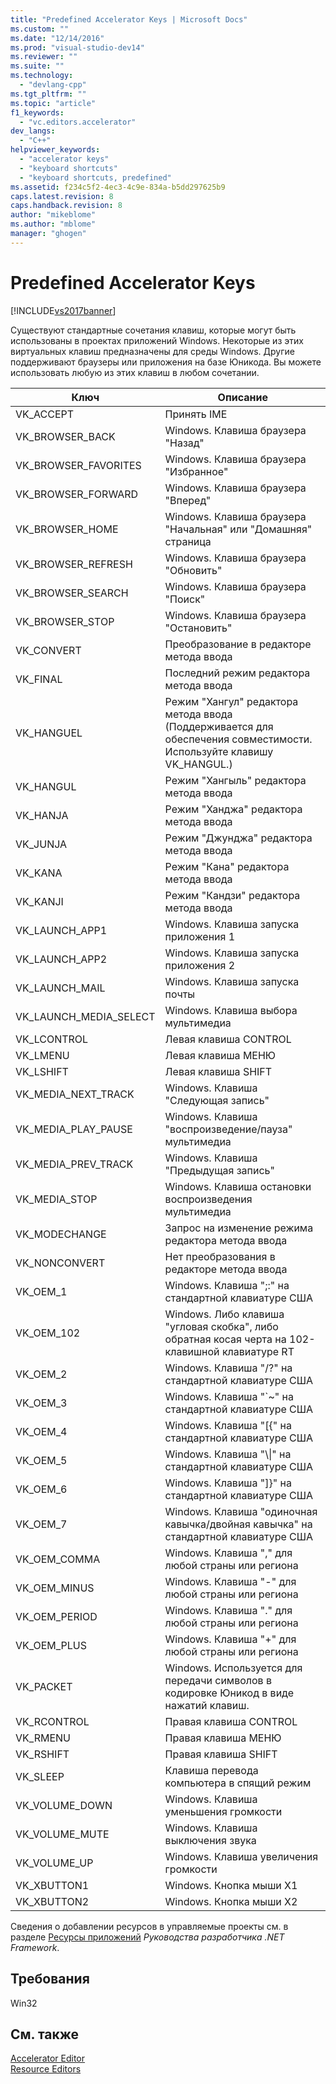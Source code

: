 ```yaml
---
title: "Predefined Accelerator Keys | Microsoft Docs"
ms.custom: ""
ms.date: "12/14/2016"
ms.prod: "visual-studio-dev14"
ms.reviewer: ""
ms.suite: ""
ms.technology: 
  - "devlang-cpp"
ms.tgt_pltfrm: ""
ms.topic: "article"
f1_keywords: 
  - "vc.editors.accelerator"
dev_langs: 
  - "C++"
helpviewer_keywords: 
  - "accelerator keys"
  - "keyboard shortcuts"
  - "keyboard shortcuts, predefined"
ms.assetid: f234c5f2-4ec3-4c9e-834a-b5dd297625b9
caps.latest.revision: 8
caps.handback.revision: 8
author: "mikeblome"
ms.author: "mblome"
manager: "ghogen"
---
```

# Predefined Accelerator Keys
[!INCLUDE[vs2017banner](../assembler/inline/includes/vs2017banner.md)]

Существуют стандартные сочетания клавиш, которые могут быть использованы в проектах приложений Windows.  Некоторые из этих виртуальных клавиш предназначены для среды Windows.  Другие поддерживают браузеры или приложения на базе Юникода.  Вы можете использовать любую из этих клавиш в любом сочетании.  
  
|Ключ|Описание|  
|----------|--------------|  
|VK\_ACCEPT|Принять IME|  
|VK\_BROWSER\_BACK|Windows. Клавиша браузера "Назад"|  
|VK\_BROWSER\_FAVORITES|Windows. Клавиша браузера "Избранное"|  
|VK\_BROWSER\_FORWARD|Windows. Клавиша браузера "Вперед"|  
|VK\_BROWSER\_HOME|Windows. Клавиша браузера "Начальная" или "Домашняя" страница|  
|VK\_BROWSER\_REFRESH|Windows. Клавиша браузера "Обновить"|  
|VK\_BROWSER\_SEARCH|Windows. Клавиша браузера "Поиск"|  
|VK\_BROWSER\_STOP|Windows. Клавиша браузера "Остановить"|  
|VK\_CONVERT|Преобразование в редакторе метода ввода|  
|VK\_FINAL|Последний режим редактора метода ввода|  
|VK\_HANGUEL|Режим "Хангул" редактора метода ввода \(Поддерживается для обеспечения совместимости. Используйте клавишу VK\_HANGUL.\)|  
|VK\_HANGUL|Режим "Хангыль" редактора метода ввода|  
|VK\_HANJA|Режим "Ханджа" редактора метода ввода|  
|VK\_JUNJA|Режим "Джунджа" редактора метода ввода|  
|VK\_KANA|Режим "Кана" редактора метода ввода|  
|VK\_KANJI|Режим "Кандзи" редактора метода ввода|  
|VK\_LAUNCH\_APP1|Windows. Клавиша запуска приложения 1|  
|VK\_LAUNCH\_APP2|Windows. Клавиша запуска приложения 2|  
|VK\_LAUNCH\_MAIL|Windows. Клавиша запуска почты|  
|VK\_LAUNCH\_MEDIA\_SELECT|Windows. Клавиша выбора мультимедиа|  
|VK\_LCONTROL|Левая клавиша CONTROL|  
|VK\_LMENU|Левая клавиша МЕНЮ|  
|VK\_LSHIFT|Левая клавиша SHIFT|  
|VK\_MEDIA\_NEXT\_TRACK|Windows. Клавиша "Следующая запись"|  
|VK\_MEDIA\_PLAY\_PAUSE|Windows. Клавиша "воспроизведение\/пауза" мультимедиа|  
|VK\_MEDIA\_PREV\_TRACK|Windows. Клавиша "Предыдущая запись"|  
|VK\_MEDIA\_STOP|Windows. Клавиша остановки воспроизведения мультимедиа|  
|VK\_MODECHANGE|Запрос на изменение режима редактора метода ввода|  
|VK\_NONCONVERT|Нет преобразования в редакторе метода ввода|  
|VK\_OEM\_1|Windows. Клавиша ";:" на стандартной клавиатуре США|  
|VK\_OEM\_102|Windows. Либо клавиша "угловая скобка", либо обратная косая черта на 102\-клавишной клавиатуре RT|  
|VK\_OEM\_2|Windows. Клавиша "\/?" на стандартной клавиатуре США|  
|VK\_OEM\_3|Windows. Клавиша "\`~" на стандартной клавиатуре США|  
|VK\_OEM\_4|Windows. Клавиша "\[{" на стандартной клавиатуре США|  
|VK\_OEM\_5|Windows. Клавиша "\\&#124;" на стандартной клавиатуре США|  
|VK\_OEM\_6|Windows. Клавиша "\]}" на стандартной клавиатуре США|  
|VK\_OEM\_7|Windows. Клавиша "одиночная кавычка\/двойная кавычка" на стандартной клавиатуре США|  
|VK\_OEM\_COMMA|Windows. Клавиша "," для любой страны или региона|  
|VK\_OEM\_MINUS|Windows. Клавиша "\-" для любой страны или региона|  
|VK\_OEM\_PERIOD|Windows. Клавиша "." для любой страны или региона|  
|VK\_OEM\_PLUS|Windows. Клавиша "\+" для любой страны или региона|  
|VK\_PACKET|Windows. Используется для передачи символов в кодировке Юникод в виде нажатий клавиш.|  
|VK\_RCONTROL|Правая клавиша CONTROL|  
|VK\_RMENU|Правая клавиша МЕНЮ|  
|VK\_RSHIFT|Правая клавиша SHIFT|  
|VK\_SLEEP|Клавиша перевода компьютера в спящий режим|  
|VK\_VOLUME\_DOWN|Windows. Клавиша уменьшения громкости|  
|VK\_VOLUME\_MUTE|Windows. Клавиша выключения звука|  
|VK\_VOLUME\_UP|Windows. Клавиша увеличения громкости|  
|VK\_XBUTTON1|Windows. Кнопка мыши X1|  
|VK\_XBUTTON2|Windows. Кнопка мыши X2|  
  
 Сведения о добавлении ресурсов в управляемые проекты см. в разделе [Ресурсы приложений](../Topic/Resources%20in%20Desktop%20Apps.md) *Руководства разработчика .NET Framework*.  
  
## Требования  
 Win32  
  
## См. также  
 [Accelerator Editor](../Topic/Accelerator%20Editor.md)   
 [Resource Editors](../mfc/resource-editors.md)